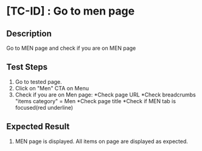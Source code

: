 # [TC-ID] : Go to men page

## Description

Go to MEN page and check if you are on MEN page

## Test Steps

1. Go to tested page.
2. Click on "Men" CTA on Menu
3. Check if you are on Men page:
   *Check page URL
   *Check breadcrumbs "items category" = Men
   *Check page title
   *Check if MEN tab is focused(red underline)

## Expected Result

1. MEN page is displayed. All items on page are displayed as expected.
